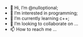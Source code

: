 - 👋 Hi, I’m @nulloptional;
- 👀 I’m interested in programming;
- 🌱 I’m currently learning c++;
- 💞️ I’m looking to collaborate on ...
- 📫 How to reach me ...

<!---
nulloptional/nulloptional is a ✨ special ✨ repository because its `README.md` (this file) appears on your GitHub profile.
You can click the Preview link to take a look at your changes.
--->

